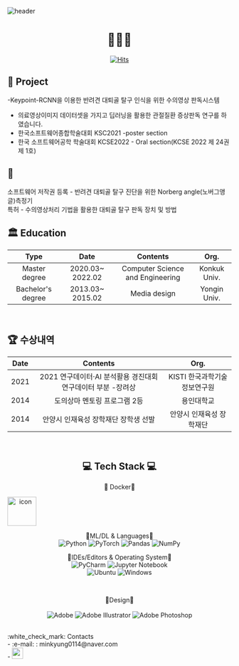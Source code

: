 
<!--
**minkyung0114/minkyung0114** is a ✨ _special_ ✨ repository because its `README.md` (this file) appears on your GitHub profile.

-->



![header](https://capsule-render.vercel.app/api?type=Waving&color=auto&height=300&section=header&text=Kim%20MinKyung&fontSize=75&animation=twinkling)

<div align="center">


# :sparkling_heart::sparkling_heart::sparkling_heart:

[![Hits](https://hits.seeyoufarm.com/api/count/incr/badge.svg?url=https%3A%2F%2Fgithub.com%2Fminkyung0114&count_bg=%236895E5&title_bg=%23555555&icon=&icon_color=%23E7E7E7&title=hits&edge_flat=false)](https://hits.seeyoufarm.com)


<div align="left">
 
 ## :cherry_blossom: Project </br>
 -Keypoint-RCNN을 이용한 반려견 대퇴골 탈구 인식을 위한 수의영상 판독시스템 </br>
 - 의료영상이미지 데이터셋을 가지고 딥러닝을 활용한 관절질환 증상판독 연구를 하였습니다.  </br>
 - 한국소프트웨어종합학술대회 KSC2021 -poster section </br>
 - 한국 소프트웨어공학 학술대회 KCSE2022 - Oral section(KCSE 2022 제 24권 제 1호) </br>
 
## :cherry_blossom:  </br>
소프트웨어 저작권 등록 - 반려견 대퇴골 탈구 진단을 위한 Norberg angle(노버그앵글)측정기</br>
특허 - 수의영상처리 기법을 활용한 대퇴골 탈구 판독 장치 및 방법


 
## :classical_building:   Education
</div>

|      **Type**     |     **Date**     |           **Contents**           |       **Org.**       |
|:-----------------:|:----------------:|:--------------------------------:|:--------------------:|
|   Master degree   | 2020.03~ 2022.02 | Computer Science and Engineering | Konkuk Univ. |
| Bachelor's degree | 2013.03~ 2015.02 |           Media design           |     Yongin Univ.     |


<br/>  
 
<div align="left">

 ## :trophy: 수상내역
</div>
 
 
| **Date** |                            **Contents**                          |           **Org.**         |
|:--------:|:----------------------------------------------------------------:|:--------------------------:|
|   2021   | 2021 연구데이터·AI 분석활용 경진대회 연구데이터 부분 -장려상     | KISTI 한국과학기술정보연구원 |
|   2014   |                    도의상마 멘토링 프로그램 2등                   |          용인대학교         |
|   2014   |                안양시 인재육성 장학재단 장학생 선발                |   안양시 인재육성 장학재단   |
 
 
<br/>

## :computer: Tech Stack :computer:
 
:cherry_blossom: Docker:cherry_blossom:<br/> 
<div style="display: flex; align-items: flex-start;"><img src="https://techstack-generator.vercel.app/docker-icon.svg" alt="icon" width="65" height="65" /></div>

:blossom:ML/DL & Languages:blossom:<br/> 
![Python](https://img.shields.io/badge/python-3670A0?style=for-the-badge&logo=python&logoColor=ffdd54)
![PyTorch](https://img.shields.io/badge/PyTorch-%23EE4C2C.svg?style=for-the-badge&logo=PyTorch&logoColor=white)
![Pandas](https://img.shields.io/badge/pandas-%23150458.svg?style=for-the-badge&logo=pandas&logoColor=white)
![NumPy](https://img.shields.io/badge/numpy-%23013243.svg?style=for-the-badge&logo=numpy&logoColor=white) 

:cherry_blossom:IDEs/Editors & Operating System:cherry_blossom:<br/> 
![PyCharm](https://img.shields.io/badge/pycharm-143?style=for-the-badge&logo=pycharm&logoColor=black&color=black&labelColor=green)
![Jupyter Notebook](https://img.shields.io/badge/jupyter-%23FA0F00.svg?style=for-the-badge&logo=jupyter&logoColor=white)  
![Ubuntu](https://img.shields.io/badge/Ubuntu-E95420?style=for-the-badge&logo=ubuntu&logoColor=white)
![Windows](https://img.shields.io/badge/Windows-0078D6?style=for-the-badge&logo=windows&logoColor=white) 

<br/> 
   	 
 :white_flower:Design:white_flower:<br/>  
 ![Adobe](https://img.shields.io/badge/adobe-%23FF0000.svg?style=for-the-badge&logo=adobe&logoColor=white)
![Adobe Illustrator](https://img.shields.io/badge/adobe%20illustrator-%23FF9A00.svg?style=for-the-badge&logo=adobe%20illustrator&logoColor=white)
![Adobe Photoshop](https://img.shields.io/badge/adobe%20photoshop-%2331A8FF.svg?style=for-the-badge&logo=adobe%20photoshop&logoColor=white)              


<br/> 

<div align="left">
 :white_check_mark: Contacts</br>
  - :e-mail: : minkyung0114@naver.com</br>
  - <a href="https://min0114.tistory.com/">
<img
src="http://img.shields.io/badge/Blog-orange??style=flat-square&logo=appveyor=Velog&link=https://min0114.tistory.com/"
style="height : 25px; margin-left : 1x; margin-right : 1px;"/>

 <div align="left">

</div>
